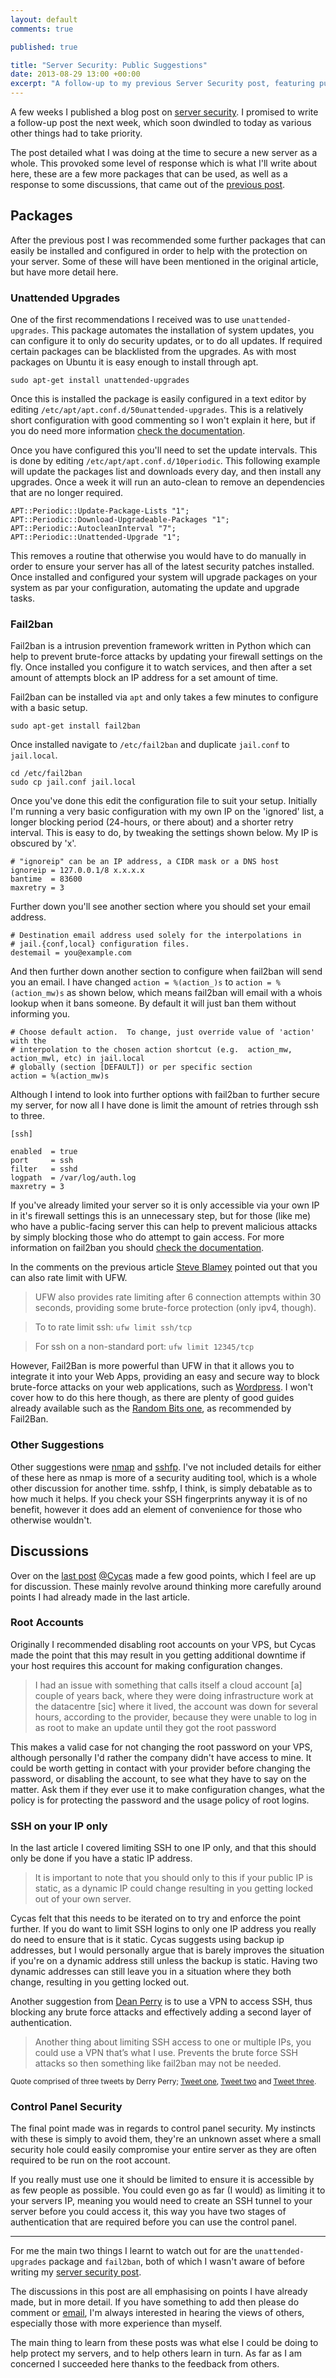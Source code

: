 ```yaml
---
layout: default
comments: true

published: true

title: "Server Security: Public Suggestions"
date: 2013-08-29 13:00 +00:00
excerpt: "A follow-up to my previous Server Security post, featuring public suggestions"
---
```


A few weeks I published a blog post on [server security][security]. I promised to write a follow-up post the next week, which soon dwindled to today as various other things had to take priority. 

The post detailed what I was doing at the time to secure a new server as a whole. This provoked some level of response which is what I'll write about here, these are a few more packages that can be used, as well as a response to some discussions, that came out of the [previous post][security]. 

## Packages

After the previous post I was recommended some further packages that can easily be installed and configured in order to help with the protection on your server. Some of these will have been mentioned in the original article, but have more detail here. 

### Unattended Upgrades

One of the first recommendations I received was to use `unattended-upgrades`.  This package automates the installation of system updates, you can configure it to only do security updates, or to do all updates. If required certain packages can be blacklisted from the upgrades. As with most packages on Ubuntu it is easy enough to install through apt. 

	sudo apt-get install unattended-upgrades

Once this is installed the package is easily configured in a text editor by editing `/etc/apt/apt.conf.d/50unattended-upgrades`. This is a relatively short configuration with good commenting so I won't explain it here, but if you do need more information [check the documentation][unattended-upgrades]. 

Once you have configured this you'll need to set the update intervals. This is done by editing `/etc/apt/apt.conf.d/10periodic`. This following example will update the packages list and downloads every day, and then install any upgrades. Once a week it will run an auto-clean to remove an dependencies that are no longer required. 

	APT::Periodic::Update-Package-Lists "1";
	APT::Periodic::Download-Upgradeable-Packages "1";
	APT::Periodic::AutocleanInterval "7";
	APT::Periodic::Unattended-Upgrade "1";

This removes a routine that otherwise you would have to do manually in order to ensure your server has all of the latest security patches installed. Once installed and configured your system will upgrade packages on your system as par your configuration, automating the update and upgrade tasks. 

### Fail2ban

Fail2ban is a intrusion prevention framework written in Python which can help to prevent brute-force attacks by updating your firewall settings on the fly. Once installed you configure it to watch services, and then after a set amount of attempts block an IP address for a set amount of time. 

Fail2ban can be installed via `apt` and only takes a few minutes to configure with a basic setup. 

	sudo apt-get install fail2ban
	
Once installed navigate to `/etc/fail2ban` and duplicate `jail.conf` to `jail.local`. 

	cd /etc/fail2ban
	sudo cp jail.conf jail.local

Once you've done this edit the configuration file to suit your setup. Initially I'm running a very basic configuration with my own IP on the 'ignored' list, a longer blocking period (24-hours, or there about) and a shorter retry interval. This is easy to do, by tweaking the settings shown below. My IP is obscured by 'x'. 

	# "ignoreip" can be an IP address, a CIDR mask or a DNS host
	ignoreip = 127.0.0.1/8 x.x.x.x
	bantime  = 83600
	maxretry = 3

Further down you'll see another section where you should set your email address. 

	# Destination email address used solely for the interpolations in
	# jail.{conf,local} configuration files.
	destemail = you@example.com

And then further down another section to configure when fail2ban will send you an email. I have changed `action = %(action_)s` to `action = %(action_mw)s` as shown below, which means fail2ban will email with a whois lookup when it bans someone. By default it will just ban them without informing you. 

	# Choose default action.  To change, just override value of 'action' with the
	# interpolation to the chosen action shortcut (e.g.  action_mw, action_mwl, etc) in jail.local
	# globally (section [DEFAULT]) or per specific section
	action = %(action_mw)s

Although I intend to look into further options with fail2ban to further secure my server, for now all I have done is limit the amount of retries through ssh to three. 

	[ssh]
	
	enabled  = true
	port     = ssh
	filter   = sshd
	logpath  = /var/log/auth.log
	maxretry = 3

If you've already limited your server so it is only accessible via your own IP in it's firewall settings this is an unnecessary step, but for those (like me) who have a public-facing server this can help to prevent malicious attacks by simply blocking those who do attempt to gain access. For more information on fail2ban you should [check the documentation][fail2ban]. 

In the comments on the previous article [Steve Blamey][sb] pointed out that you can also rate limit with UFW. 

> UFW also provides rate limiting after 6 connection attempts within 30 seconds, providing some brute-force protection (only ipv4, though).

> To to rate limit ssh:
> `ufw limit ssh/tcp`

> For ssh on a non-standard port:
> `ufw limit 12345/tcp`

However, Fail2Ban is more powerful than UFW in that it allows you to integrate it into your Web Apps, providing an easy and secure way to block brute-force attacks on your web applications, such as [Wordpress][wordpress]. I won't cover how to do this here though, as there are plenty of good guides already available such as the [Random Bits one][rb_wp], as recommended by Fail2Ban. 

### Other Suggestions

Other suggestions were [nmap][nmap] and [sshfp][sshfp]. I've not included details for either of these here as nmap is more of a security auditing tool, which is a whole other discussion for another time. sshfp, I think, is simply debatable as to how much it helps. If you check your SSH fingerprints anyway it is of no benefit, however it does add an element of convenience for those who otherwise wouldn't. 

## Discussions

Over on the [last post][security] [@Cycas][tw_cycas] made a few good points, which I feel are up for discussion. These mainly revolve around thinking more carefully around points I had already made in the last article. 

### Root Accounts

Originally I recommended disabling root accounts on your VPS, but Cycas made the point that this may result in you getting additional downtime if your host requires this account for making configuration changes. 

> I had an issue with something that calls itself a cloud account [a] couple of years back, where they were doing infrastructure work at the datacentre [sic] where it lived, the account was down for several hours, according to the provider, because they were unable to log in as root to make an update until they got the root password

This makes a valid case for not changing the root password on your VPS, although personally I'd rather the company didn't have access to mine. It could be worth getting in contact with your provider before changing the password, or disabling the account, to see what they have to say on the matter. Ask them if they ever use it to make configuration changes, what the policy is for protecting the password and the usage policy of root logins.  

### SSH on your IP only

In the last article I covered limiting SSH to one IP only, and that this should only be done if you have a static IP address. 

> It is important to note that you should only to this if your public IP is static, as a dynamic IP could change resulting in you getting locked out of your own server.

Cycas felt that this needs to be iterated on to try and enforce the point further. If you do want to limit SSH logins to only one IP address you really do need to ensure that is it static. Cycas suggests using backup ip addresses, but I would personally argue that is barely improves the situation if you're on a dynamic address still unless the backup is static. Having two dynamic addresses can still leave you in a situation where they both change, resulting in you getting locked out. 

Another suggestion from [Dean Perry][tw_dp] is to use a VPN to access SSH, thus blocking any brute force attacks and effectively adding a second layer of authentication. 

> Another thing about limiting SSH access to one or multiple IPs, you could use a VPN that’s what I use. Prevents the brute force SSH attacks so then something like fail2ban may not be needed. 

<small>Quote comprised of three tweets by Derry Perry; [Tweet one][dp_tw1], [Tweet two][dp_tw2] and [Tweet three][dp_tw3]. </small>

### Control Panel Security

The final point made was in regards to control panel security. My instincts with these is simply to avoid them, they're an unknown asset where a small security hole could easily compromise your entire server as they are often required to be run on the root account. 

If you really must use one it should be limited to ensure it is accessible by as few people as possible. You could even go as far (I would) as limiting it to your servers IP, meaning you would need to create an SSH tunnel to your server before you could access it, this way you have two stages of authentication that are required before you can use the control panel. 

---

For me the main two things I learnt to watch out for are the `unattended-upgrades` package and `fail2ban`, both of which I wasn't aware of before writing my [server security post][security]. 

The discussions in this post are all emphasising on points I have already made, but in more detail. If you have something to add then please do comment or [email][email], I'm always interested in hearing the views of others, especially those with more experience than myself. 

The main thing to learn from these posts was what else I could be doing to help protect my servers, and to help others learn in turn.  As far as I am concerned I succeeded here thanks to the feedback from others. 

[security]: http://danielgroves.net/notebook/2013/08/server-security/ "Server Security"
[unattended-upgrades]: https://help.ubuntu.com/12.04/serverguide/automatic-updates.html "Unattended Upgrades Documentation"
[fail2ban]: http://www.fail2ban.org/wiki/index.php/Main_Page "fail2ban Wiki"
[nmap]: http://nmap.org "Free securiy scanner"
[sshfp]: http://linux.die.net/man/1/sshfp "Linux manual page for sshfp"
[tw_cycas]: http://twitter.com/cycas "Cycas twitter profile"
[email]: http://danielgroves.net/contact/index.html "Contact Daniel Groves"
[sb]: http://www.adbury.net "Adbury Consulting"
[wordpress]: http://wordpress.org "Wordpress"
[rb_wp]: http://blog.shadypixel.com/spam-log-plugin/ "Integrating Wordpress with Fail2Ban"
[tw_dp]: http://twitter.com/DeanPerry "Dean Perry on Twitter"
[dp_tw1]: https://twitter.com/DeanPerry/status/373227558508441600 "Tweet one from Dean Perry"
[dp_tw2]: https://twitter.com/DeanPerry/status/373228026118815744 "Tweet two from Dean Perry"
[dp_tw3]: https://twitter.com/DeanPerry/status/373228197481308160 "Tweet three from Dean Perry"